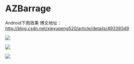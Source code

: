 # AZBarrage
Android下雨效果 博文地址：http://blog.csdn.net/xieyupeng520/article/details/49339349



![](http://img.blog.csdn.net/20151022214031809)

![](http://img.blog.csdn.net/20151023000014153)

![](http://img.blog.csdn.net/20151023000606518)

